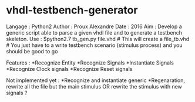 # vhdl-testbench-generator
Langage : Python2
Author : Proux Alexandre
Date : 2016
Aim : Develop a generic script able to parse a given vhdl file and to generate a testbench skeleton.
Use : $python2.7 tb_gen.py file.vhd
      # This will create a file_tb.vhd
      # You just have to a write testbench scenario (stimulus process) and you should be good to go


Features :
*Recognize Entity
*Recognize Signals
*Instantiate Signals
*Recognize Clock signals
*Recognize Reset signals

Not implemented yet :
*Recognize and instantiate generic
*Regenaration, rewrite all the file but the main stimulus OR rewrite the stimulus with new signals ?



